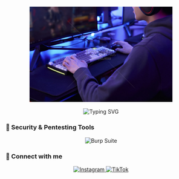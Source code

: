 <!-- Banner Gambar -->
<p align="center">
  <img src="https://raw.githubusercontent.com/Haxvirayer/Haxvirayer/main/readme.jpg" width="75%" />
</p>

<!-- Teks Animasi Ketik -->
<p align="center">
  <img src="https://readme-typing-svg.demolab.com?font=Anonymous+Pro&size=24&pause=1000&center=true&width=800&lines=Hello+everyone%2C+I+am+Haxvi_Rayer;A+student+studying+Cyber+Security;Welcome+to+my+GitHub+profile!" alt="Typing SVG" />
</p>

### 🔐 Security & Pentesting Tools

<p align="center">
  <img src="https://img.icons8.com/color/64/000000/burp-suite.png" alt="Burp Suite" title="Burp Suite"/>
  





### 📲 Connect with me

<p align="center">
  <a href="https://www.instagram.com/padelpiero_12?igsh=ZHJ0em9maHowdm9h" target="_blank">
    <img src="https://img.shields.io/badge/Instagram-E4405F?style=for-the-badge&logo=instagram&logoColor=white" alt="Instagram">
  </a>
  <a href="https://www.tiktok.com/@siceking_?_t=ZS-8vbwls1yE2k&_r=1" target="_blank">
    <img src="https://img.shields.io/badge/TikTok-000000?style=for-the-badge&logo=tiktok&logoColor=white" alt="TikTok">
  </a>
</p>


